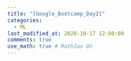 ```yaml
---
title: "[Google_Bootcamp_Day2]"
categories: 
  - ML
last_modified_at: 2020-10-17 12:00:00
comments: true
use_math: true # MathJax On
---
```

